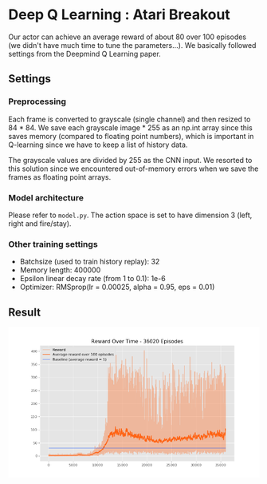 # Deep Q Learning : Atari Breakout
Our actor can achieve an average reward of about 80 over 100 episodes (we didn't have much time to tune the parameters...). We basically followed settings from the Deepmind Q Learning paper.
## Settings 
### Preprocessing 
Each frame is converted to grayscale (single channel) and then resized to 84 * 84. We save each grayscale image * 255 as an np.int array since this saves memory (compared to floating point numbers), which is important in Q-learning since we have to keep a list of history data. 
   
The grayscale values are divided by 255 as the CNN input. We resorted to this solution since we encountered out-of-memory errors when we save the frames as floating point arrays.

### Model architecture 
Please refer to `model.py`. The action space is set to have dimension 3 (left, right and fire/stay).

### Other training settings
- Batchsize (used to train history replay): 32
- Memory length: 400000
- Epsilon linear decay rate (from 1 to 0.1): 1e-6
- Optimizer: RMSprop(lr = 0.00025, alpha = 0.95, eps = 0.01)

## Result
![](./reward.png)
